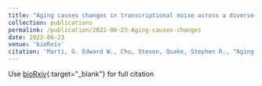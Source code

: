 ```yaml
---
title: "Aging causes changes in transcriptional noise across a diverse set of cell types"
collection: publications
permalink: /publication/2022-06-23-Aging-causes-changes
date: 2022-06-23
venue: 'bioRxiv'
citation: 'Marti, G. Edward W., Chu, Steven, Quake, Stephen R., "Aging causes changes in transcriptional noise across a diverse set of cell types." bioRxiv, 2022.'
---
```

Use [bioRxiv](https://www.biorxiv.org/content/10.1101/2022.06.23.497402v1){:target="_blank"} for full citation
